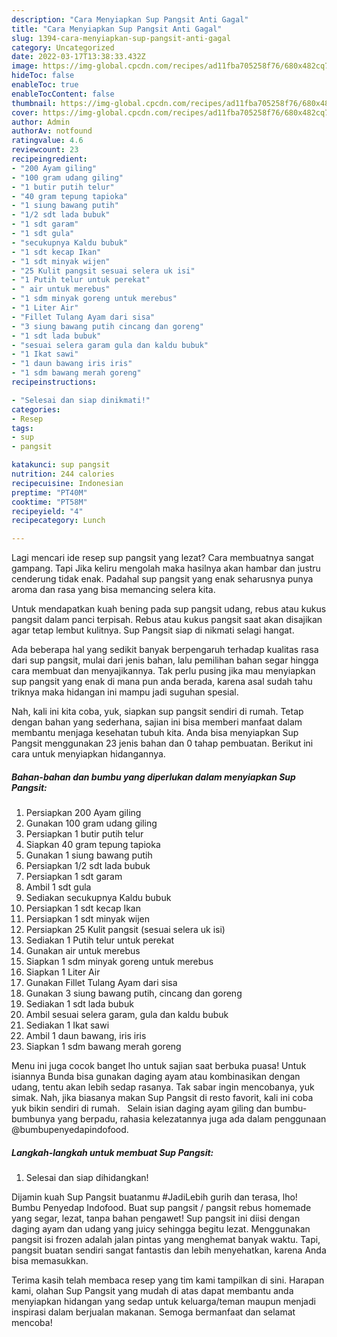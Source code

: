 ```yaml
---
description: "Cara Menyiapkan Sup Pangsit Anti Gagal"
title: "Cara Menyiapkan Sup Pangsit Anti Gagal"
slug: 1394-cara-menyiapkan-sup-pangsit-anti-gagal
category: Uncategorized
date: 2022-03-17T13:38:33.432Z
image: https://img-global.cpcdn.com/recipes/ad11fba705258f76/680x482cq70/sup-pangsit-foto-resep-utama.jpg
hideToc: false
enableToc: true
enableTocContent: false
thumbnail: https://img-global.cpcdn.com/recipes/ad11fba705258f76/680x482cq70/sup-pangsit-foto-resep-utama.jpg
cover: https://img-global.cpcdn.com/recipes/ad11fba705258f76/680x482cq70/sup-pangsit-foto-resep-utama.jpg
author: Admin
authorAv: notfound
ratingvalue: 4.6
reviewcount: 23
recipeingredient:
- "200 Ayam giling"
- "100 gram udang giling"
- "1 butir putih telur"
- "40 gram tepung tapioka"
- "1 siung bawang putih"
- "1/2 sdt lada bubuk"
- "1 sdt garam"
- "1 sdt gula"
- "secukupnya Kaldu bubuk"
- "1 sdt kecap Ikan"
- "1 sdt minyak wijen"
- "25 Kulit pangsit sesuai selera uk isi"
- "1 Putih telur untuk perekat"
- " air untuk merebus"
- "1 sdm minyak goreng untuk merebus"
- "1 Liter Air"
- "Fillet Tulang Ayam dari sisa"
- "3 siung bawang putih cincang dan goreng"
- "1 sdt lada bubuk"
- "sesuai selera garam gula dan kaldu bubuk"
- "1 Ikat sawi"
- "1 daun bawang iris iris"
- "1 sdm bawang merah goreng"
recipeinstructions:

- "Selesai dan siap dinikmati!"
categories:
- Resep
tags:
- sup
- pangsit

katakunci: sup pangsit 
nutrition: 244 calories
recipecuisine: Indonesian
preptime: "PT40M"
cooktime: "PT58M"
recipeyield: "4"
recipecategory: Lunch

---
```



Lagi mencari ide resep sup pangsit yang lezat? Cara membuatnya sangat gampang. Tapi Jika keliru mengolah maka hasilnya akan hambar dan justru cenderung tidak enak. Padahal sup pangsit yang enak seharusnya punya aroma dan rasa yang bisa memancing selera kita.


Untuk mendapatkan kuah bening pada sup pangsit udang, rebus atau kukus pangsit dalam panci terpisah. Rebus atau kukus pangsit saat akan disajikan agar tetap lembut kulitnya. Sup Pangsit siap di nikmati selagi hangat.

Ada beberapa hal yang sedikit banyak berpengaruh terhadap kualitas rasa dari sup pangsit, mulai dari jenis bahan, lalu pemilihan bahan segar hingga cara membuat dan menyajikannya. Tak perlu pusing jika mau menyiapkan sup pangsit yang enak di mana pun anda berada, karena asal sudah tahu triknya maka hidangan ini mampu jadi suguhan spesial.


Nah, kali ini kita coba, yuk, siapkan sup pangsit sendiri di rumah. Tetap dengan bahan yang sederhana, sajian ini bisa memberi manfaat dalam membantu menjaga kesehatan tubuh kita. Anda bisa menyiapkan Sup Pangsit menggunakan 23 jenis bahan dan 0 tahap pembuatan. Berikut ini cara untuk menyiapkan hidangannya.

<!--inarticleads1-->

##### Bahan-bahan dan bumbu yang diperlukan dalam menyiapkan Sup Pangsit:

1. Persiapkan 200 Ayam giling
1. Gunakan 100 gram udang giling
1. Persiapkan 1 butir putih telur
1. Siapkan 40 gram tepung tapioka
1. Gunakan 1 siung bawang putih
1. Persiapkan 1/2 sdt lada bubuk
1. Persiapkan 1 sdt garam
1. Ambil 1 sdt gula
1. Sediakan secukupnya Kaldu bubuk
1. Persiapkan 1 sdt kecap Ikan
1. Persiapkan 1 sdt minyak wijen
1. Persiapkan 25 Kulit pangsit (sesuai selera uk isi)
1. Sediakan 1 Putih telur untuk perekat
1. Gunakan  air untuk merebus
1. Siapkan 1 sdm minyak goreng untuk merebus
1. Siapkan 1 Liter Air
1. Gunakan Fillet Tulang Ayam dari sisa
1. Gunakan 3 siung bawang putih, cincang dan goreng
1. Sediakan 1 sdt lada bubuk
1. Ambil sesuai selera garam, gula dan kaldu bubuk
1. Sediakan 1 Ikat sawi
1. Ambil 1 daun bawang, iris iris
1. Siapkan 1 sdm bawang merah goreng


Menu ini juga cocok banget lho untuk sajian saat berbuka puasa! Untuk isiannya Bunda bisa gunakan daging ayam atau kombinasikan dengan udang, tentu akan lebih sedap rasanya. Tak sabar ingin mencobanya, yuk simak. Nah, jika biasanya makan Sup Pangsit di resto favorit, kali ini coba yuk bikin sendiri di rumah. ⁣ ⁣ Selain isian daging ayam giling dan bumbu-bumbunya yang berpadu, rahasia kelezatannya juga ada dalam penggunaan @bumbupenyedapindofood. 

<!--inarticleads2-->

##### Langkah-langkah untuk membuat Sup Pangsit:


1. Selesai dan siap dihidangkan!

Dijamin kuah Sup Pangsit buatanmu #JadiLebih gurih dan terasa, lho! ⁣ Bumbu Penyedap Indofood. Buat sup pangsit / pangsit rebus homemade yang segar, lezat, tanpa bahan pengawet! Sup pangsit ini diisi dengan daging ayam dan udang yang juicy sehingga begitu lezat. Menggunakan pangsit isi frozen adalah jalan pintas yang menghemat banyak waktu. Tapi, pangsit buatan sendiri sangat fantastis dan lebih menyehatkan, karena Anda bisa memasukkan. 

Terima kasih telah membaca resep yang tim kami tampilkan di sini. Harapan kami, olahan Sup Pangsit yang mudah di atas dapat membantu anda menyiapkan hidangan yang sedap untuk keluarga/teman maupun menjadi inspirasi dalam berjualan makanan. Semoga bermanfaat dan selamat mencoba!
